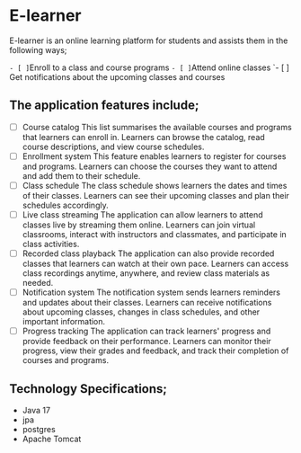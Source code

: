 # E-learner
E-learner is an online learning platform for students and assists them in the following ways;

`- [ ]`Enroll to a class and course programs
`- [ ]`Attend online classes
`- [ ] Get notifications about the upcoming classes and courses

## The application features include;

- [ ] Course catalog
This list summarises the available courses and programs that learners can enroll in. 
Learners can browse the catalog, read course descriptions, and view course schedules.
- [ ] Enrollment system
This feature enables learners to register for courses and programs.
Learners can choose the courses they want to attend and add them to their schedule.
- [ ] Class schedule
The class schedule shows learners the dates and times of their classes. 
Learners can see their upcoming classes and plan their schedules accordingly.
- [ ] Live class streaming 
The application can allow learners to attend classes live by streaming them online. 
Learners can join virtual classrooms, interact with instructors and classmates, and participate in class activities.
- [ ] Recorded class playback
The application can also provide recorded classes that learners can watch at their own pace. 
Learners can access class recordings anytime, anywhere, and review class materials as needed.
- [ ] Notification system
The notification system sends learners reminders and updates about their classes. 
Learners can receive notifications about upcoming classes, changes in class schedules, and other important information.
- [ ] Progress tracking
The application can track learners' progress and provide feedback on their performance. 
Learners can monitor their progress, view their grades and feedback, and track their completion of courses and programs.

## Technology Specifications;
* Java 17
* jpa
* postgres
* Apache Tomcat

